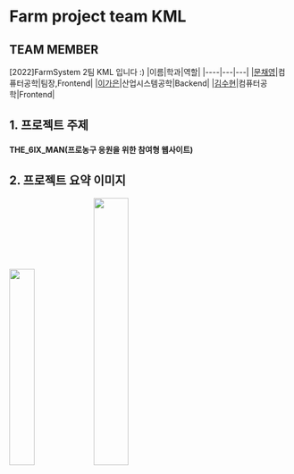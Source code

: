 # Farm project team KML

## TEAM MEMBER

[2022]FarmSystem 2팀 KML 입니다 :)
|이름|학과|역할|
|----|---|---|
|[문채영](https://github.com/bbabbi)|컴퓨터공학|팀장,Frontend|
|[이가은](https://github.com/gaeun5744)|산업시스템공학|Backend|
|[김수현](https://github.com/gitsuhyun)|컴퓨터공학|Frontend|

## 1. 프로젝트 주제
<div>
<h4> THE_6IX_MAN(프로농구 응원을 위한 참여형 웹사이트)
</div>

## 2. 프로젝트 요약 이미지
<img src="https://user-images.githubusercontent.com/92314556/215334685-0fa1b44d-73d2-4fbf-8038-403727d016d2.png" width=30%/><img src="https://user-images.githubusercontent.com/92314556/215334930-61103f5d-70af-4977-a7c9-34344fb13d1e.png" width=35%/>
